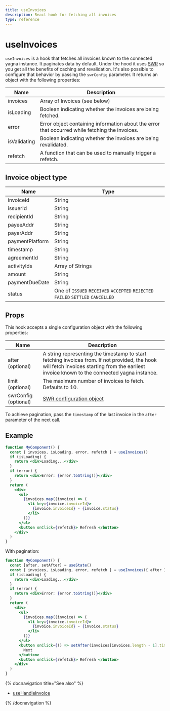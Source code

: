```yaml
---
title: useInvoices
description: React hook for fetching all invoices
type: reference
---
```


# useInvoices

`useInvoices` is a hook that fetches all invoices known to the connected yagna instance. It paginates data by default. Under the hood it uses [SWR](https://swr.vercel.app/) so you get all the benefits of caching and revalidation. It's also possible to configure that behavior by passing the `swrConfig` parameter. It returns an object with the following properties:

| Name         | Description                                                                                    |
| ------------ | ---------------------------------------------------------------------------------------------- |
| invoices     | Array of Invoices (see below)                                                                  |
| isLoading    | Boolean indicating whether the invoices are being fetched.                                     |
| error        | Error object containing information about the error that occurred while fetching the invoices. |
| isValidating | Boolean indicating whether the invoices are being revalidated.                                 |
| refetch      | A function that can be used to manually trigger a refetch.                                     |

## Invoice object type

| Name            | Type                                                                            |
| --------------- | ------------------------------------------------------------------------------- |
| invoiceId       | String                                                                          |
| issuerId        | String                                                                          |
| recipientId     | String                                                                          |
| payeeAddr       | String                                                                          |
| payerAddr       | String                                                                          |
| paymentPlatform | String                                                                          |
| timestamp       | String                                                                          |
| agreementId     | String                                                                          |
| activityIds     | Array of Strings                                                                |
| amount          | String                                                                          |
| paymentDueDate  | String                                                                          |
| status          | One of `ISSUED` `RECEIVED` `ACCEPTED` `REJECTED` `FAILED` `SETTLED` `CANCELLED` |

## Props

This hook accepts a single configuration object with the following properties:

| Name                 | Description                                                                                                                                                                                  |
| -------------------- | -------------------------------------------------------------------------------------------------------------------------------------------------------------------------------------------- |
| after (optional)     | A string representing the timestamp to start fetching invoices from. If not provided, the hook will fetch invoices starting from the earliest invoice known to the connected yagna instance. |
| limit (optional)     | The maximum number of invoices to fetch. Defaults to 10.                                                                                                                                     |
| swrConfig (optional) | [SWR configuration object](https://swr.vercel.app/docs/api#options)                                                                                                                          |

To achieve pagination, pass the `timestamp` of the last invoice in the `after` parameter of the next call.

## Example

```jsx
function MyComponent() {
  const { invoices, isLoading, error, refetch } = useInvoices()
  if (isLoading) {
    return <div>Loading...</div>
  }
  if (error) {
    return <div>Error: {error.toString()}</div>
  }
  return (
    <div>
      <ul>
        {invoices.map((invoice) => (
          <li key={invoice.invoiceId}>
            {invoice.invoiceId} - {invoice.status}
          </li>
        ))}
      </ul>
      <button onClick={refetch}> Refresh </button>
    </div>
  )
}
```

With pagination:

```jsx
function MyComponent() {
  const [after, setAfter] = useState()
  const { invoices, isLoading, error, refetch } = useInvoices({ after })
  if (isLoading) {
    return <div>Loading...</div>
  }
  if (error) {
    return <div>Error: {error.toString()}</div>
  }
  return (
    <div>
      <ul>
        {invoices.map((invoice) => (
          <li key={invoice.invoiceId}>
            {invoice.invoiceId} - {invoice.status}
          </li>
        ))}
      </ul>
      <button onClick={() => setAfter(invoices[invoices.length - 1].timestamp)}>
        Next
      </button>
      <button onClick={refetch}> Refresh </button>
    </div>
  )
}
```

{% docnavigation title="See also" %}

- [useHandleInvoice](/docs/creators/javascript/react/use-handle-invoice)

{% /docnavigation %}

